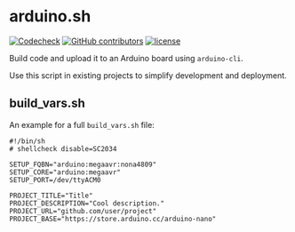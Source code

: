 # arduino.sh

[![Codecheck](https://github.com/x70b1/arduino.sh/workflows/Codecheck/badge.svg?branch=master)](https://github.com/x70b1/arduino.sh/actions)
[![GitHub contributors](https://img.shields.io/github/contributors/x70b1/arduino.sh.svg)](https://github.com/x70b1/arduino.sh/graphs/contributors)
[![license](https://img.shields.io/github/license/x70b1/arduino.sh.svg)](https://github.com/x70b1/arduino.sh/blob/master/LICENSE)

Build code and upload it to an Arduino board using `arduino-cli`.

Use this script in existing projects to simplify development and deployment.


## build_vars.sh

An example for a full `build_vars.sh` file:

```
#!/bin/sh
# shellcheck disable=SC2034

SETUP_FQBN="arduino:megaavr:nona4809"
SETUP_CORE="arduino:megaavr"
SETUP_PORT=/dev/ttyACM0

PROJECT_TITLE="Title"
PROJECT_DESCRIPTION="Cool description."
PROJECT_URL="github.com/user/project"
PROJECT_BASE="https://store.arduino.cc/arduino-nano"
```

